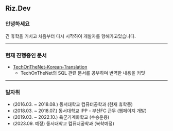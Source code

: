 ## **Riz.Dev**
### 안녕하세요
긴 휴학을 거치고 처음부터 다시 시작하여 개발자를 향해가고있습니다.

---
### 현재 진행중인 문서
- [TechOnTheNet-Korean-Translation](https://github.com/riz-jeong/TechOnTheNet-Korean-Translation)
  + TechOnTheNet의 SQL 관련 문서를 공부하며 번역한 내용을 커밋

---
### 발자취
- (2016.03. ~ 2018.08.) 동서대학교 컴퓨터공학과 (현재 휴학중)
- (2018.03. ~ 2018.07.) 동서대학교 IPP - 부산FC 근무 (웹페이지 개발)
- (2019.03. ~ 2022.10.) 육군기계화학교 (수송운용)
- (2023.09. 예정) 동서대학교 컴퓨터공학과 (복학예정)
